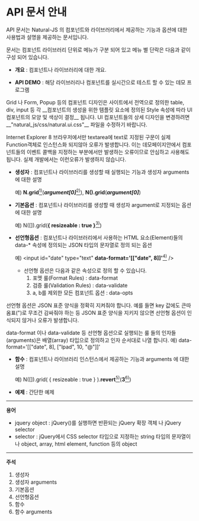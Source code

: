 API 문서 안내
===

API 문서는 Natural-JS 의 컴포넌트와 라이브러리에서 제공하는 기능과 옵션에 대한 사용법과 설명을 제공하는 문서입니다.

문서는 컴포넌트 라이브러리 단위로 메뉴가 구분 되어 있고 메뉴 별 단락은 다음과 같이 구성 되어 있습니다.

* __개요__ : 컴포넌트나 라이브러리에 대한 개요.

* __API DEMO__ : 해당 라이브러리나 컴포넌트를 실시간으로 테스트 할 수 있는 데모 프로그램

<p class="alert">Grid 나 Form, Popup 등의 컴포넌트 디자인은 사이트에서 전역으로 정의한 table, div, input 등 각 __컴포넌트의 생성을 위한 템플릿 요소에 정의된 Style 속성에 따라 UI 컴포넌트의 모양 및 색상이 결정__ 됩니다. UI 컴포넌트들의 상세 디자인을 변경하려면 __"natural_js/css/natural.ui.css"__ 파일을 수정하기 바랍니다.</p>

<p class="alert">Internet Explorer 8 브라우저에서만 textarea에 text로 지정된 구문이 실제 Function객체로 인스턴스화 되지않아 오류가 발생합니다. 이는 데모페이지안에서 컴포넌트들의 이벤트 콜백을 지정하는 부분에서만 발생하는 오류이므로 안심하고 사용해도 됩니다. 실제 개발에서는 이런오류가 발생하지 않습니다.</p>


* __생성자__ : 컴포넌트나 라이브러리를 생성할 때 실행되는 기능과 생성자 arguments 에 대한 설명

	예) __N.grid__[<sup>1)</sup>](#fn1)(___argument[0]___[<sup>2)</sup>](#fn2)), __N().grid__(___argument[0]___)

* __기본옵션__ : 컴포넌트나 라이브러리를 생성할 때 생성자 argument로 지정되는 옵션에 대한 설명

	예) N([]).grid(__{ resizeable : true }__[<sup>3)</sup>](#fn3))

* __선언형옵션__ : 컴포넌트나 라이브러리에서 사용하는 HTML 요소(Element)들의 data-* 속성에 정의되는 JSON 타입의 문자열로 정의 되는 옵션

	예) &lt;input id="date" type="text" __data-format='[["date", 8]]'__[<sup>4)</sup>](#fn4) /&gt;

	* 선언형 옵션은 다음과 같은 속성으로 정의 할 수 있습니다.
		1. 포멧 룰(Format Rules) : data-format
		2. 검증 룰(Validation Rules) : data-validate
		3. a, b를 제외한 모든 컴포넌트 옵션 : data-opts

<p class="alert">선언형 옵션은 JSON 표준 양식을 정확히 지켜줘야 합니다. 예를 들면 key 값에도 큰따옴표(")로 무조건 감싸줘야 하는 등 JSON 표준 양식을 지키지 않으면 선언형 옵션이 인식되지 않거나 오류가 발생합니다.</p>

<p class="alert">data-format 이나 data-validate 등 선언형 옵션으로 실행되는 룰 들의 인자들(arguments)은 배열(array) 타입으로 정의하고 인자 순서대로 나열 합니다.
<span class="alert">예) data-format='[["date", 8], ["lpad", 10, "@"]]'</span></p>

* __함수__ : 컴포넌트나 라이브러리 인스턴스에서 제공하는 기능과 arguments 에 대한 설명

	예) N([]).grid( { resizeable : true } ).__revert__[<sup>5)</sup>](#fn5)(__3__[<sup>6)</sup>](#fn6))

* __예제__ : 간단한 예제

---

__용어__
* jquery object : jQuery()를 실행하면 반환되는 jQuery 확장 객체 나 jQuery selector
* selector : jQuery에서 CSS selector 타입으로 지정하는 string 타입의 문자열이나 object, array, html element, function 등의 object

---

__주석__
1. <span id="fn1">생성자</span>
2. <span id="fn2">생성자 arguments</span>
3. <span id="fn3">기본옵션</span>
4. <span id="fn4">선언형옵션</span>
5. <span id="fn5">함수</span>
6. <span id="fn6">함수 arguments</span>